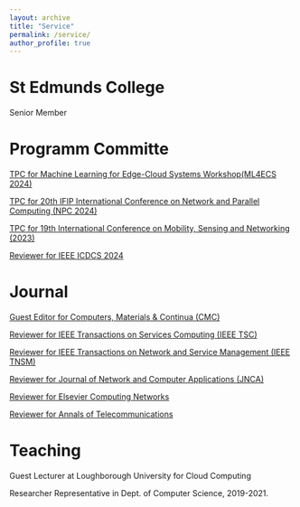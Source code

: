 ```yaml
---
layout: archive
title: "Service"
permalink: /service/
author_profile: true
---
```

# St Edmunds College
Senior Member

# Programm Committe

[TPC for Machine Learning for Edge-Cloud Systems Workshop(ML4ECS 2024)](https://ml4ecs.e-ce.uth.gr/#program)

[TPC for 20th IFIP International Conference on Network and Parallel Computing (NPC 2024)](https://www.npc-conference.com/#/npc2024/)

[TPC for 19th International Conference on Mobility, Sensing and Networking (2023)](https://ieee-msn.org/2023/progcom.php)

[Reviewer for IEEE ICDCS 2024](https://icdcs2024.icdcs.org/)

# Journal
[Guest Editor for Computers, Materials & Continua (CMC) ](https://www.techscience.com/cmc/special_detail/vehicular_Ad_Hoc)

[Reviewer for IEEE Transactions on Services Computing (IEEE TSC)](https://ieeexplore.ieee.org/xpl/RecentIssue.jsp?punumber=4629386)

[Reviewer for IEEE Transactions on Network and Service Management (IEEE TNSM)](https://ieeexplore.ieee.org/xpl/RecentIssue.jsp?punumber=4275028)

[Reviewer for Journal of Network and Computer Applications (JNCA)](https://www.sciencedirect.com/journal/journal-of-network-and-computer-applications)

[Reviewer for Elsevier Computing Networks](https://www.sciencedirect.com/journal/computer-networks)

[Reviewer for Annals of Telecommunications](https://link.springer.com/journal/12243)

# Teaching

 Guest Lecturer at Loughborough University for Cloud Computing
 
 Researcher Representative in Dept. of Computer Science, 2019-2021.
